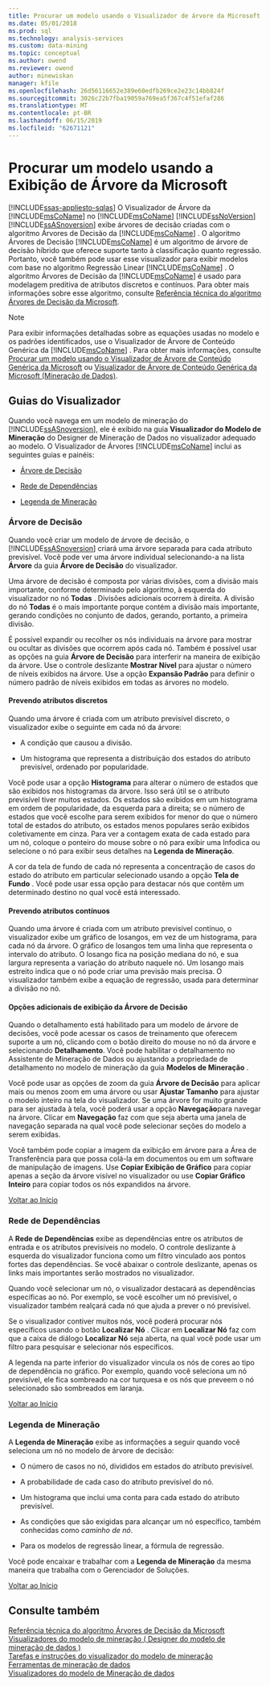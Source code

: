 ```yaml
---
title: Procurar um modelo usando o Visualizador de árvore da Microsoft | Microsoft Docs
ms.date: 05/01/2018
ms.prod: sql
ms.technology: analysis-services
ms.custom: data-mining
ms.topic: conceptual
ms.author: owend
ms.reviewer: owend
author: minewiskan
manager: kfile
ms.openlocfilehash: 26d56116652e389e60edfb269ce2e23c14bb824f
ms.sourcegitcommit: 3026c22b7fba19059a769ea5f367c4f51efaf286
ms.translationtype: MT
ms.contentlocale: pt-BR
ms.lasthandoff: 06/15/2019
ms.locfileid: "62671121"
---
```

# <a name="browse-a-model-using-the-microsoft-tree-viewer"></a>Procurar um modelo usando a Exibição de Árvore da Microsoft
[!INCLUDE[ssas-appliesto-sqlas](../../includes/ssas-appliesto-sqlas.md)]
  O Visualizador de Árvore da [!INCLUDE[msCoName](../../includes/msconame-md.md)] no [!INCLUDE[msCoName](../../includes/msconame-md.md)] [!INCLUDE[ssNoVersion](../../includes/ssnoversion-md.md)] [!INCLUDE[ssASnoversion](../../includes/ssasnoversion-md.md)] exibe árvores de decisão criadas com o algoritmo Árvores de Decisão da [!INCLUDE[msCoName](../../includes/msconame-md.md)] . O algoritmo Árvores de Decisão [!INCLUDE[msCoName](../../includes/msconame-md.md)] é um algoritmo de árvore de decisão híbrido que oferece suporte tanto à classificação quanto regressão. Portanto, você também pode usar esse visualizador para exibir modelos com base no algoritmo Regressão Linear [!INCLUDE[msCoName](../../includes/msconame-md.md)] . O algoritmo Árvores de Decisão da [!INCLUDE[msCoName](../../includes/msconame-md.md)] é usado para modelagem preditiva de atributos discretos e contínuos. Para obter mais informações sobre esse algoritmo, consulte [Referência técnica do algoritmo Árvores de Decisão da Microsoft](../../analysis-services/data-mining/microsoft-decision-trees-algorithm.md).  
  
> [!NOTE]  
>  Para exibir informações detalhadas sobre as equações usadas no modelo e os padrões identificados, use o Visualizador de Árvore de Conteúdo Genérica da [!INCLUDE[msCoName](../../includes/msconame-md.md)] . Para obter mais informações, consulte [Procurar um modelo usando o Visualizador de Árvore de Conteúdo Genérica da Microsoft](../../analysis-services/data-mining/browse-a-model-using-the-microsoft-generic-content-tree-viewer.md) ou [Visualizador de Árvore de Conteúdo Genérica da Microsoft &#40;Mineração de Dados&#41;](http://msdn.microsoft.com/library/751b4393-f6fd-48c1-bcef-bdca589ce34c).  
  
##  <a name="BKMK_TabsPanes"></a> Guias do Visualizador  
 Quando você navega em um modelo de mineração do [!INCLUDE[ssASnoversion](../../includes/ssasnoversion-md.md)], ele é exibido na guia **Visualizador do Modelo de Mineração** do Designer de Mineração de Dados no visualizador adequado ao modelo. O Visualizador de Árvores [!INCLUDE[msCoName](../../includes/msconame-md.md)] inclui as seguintes guias e painéis:  
  
-   [Árvore de Decisão](#BKMK_DecisionTree)  
  
-   [Rede de Dependências](#BKMK_DependencyNetwork)  
  
-   [Legenda de Mineração](#BKMK_MiningLegend)  
  
###  <a name="BKMK_DecisionTree"></a> Árvore de Decisão  
 Quando você criar um modelo de árvore de decisão, o [!INCLUDE[ssASnoversion](../../includes/ssasnoversion-md.md)] criará uma árvore separada para cada atributo previsível. Você pode ver uma árvore individual selecionando-a na lista **Árvore** da guia **Árvore de Decisão** do visualizador.  
  
 Uma árvore de decisão é composta por várias divisões, com a divisão mais importante, conforme determinado pelo algoritmo, à esquerda do visualizador no nó **Todas** . Divisões adicionais ocorrem à direita. A divisão do nó **Todas** é o mais importante porque contém a divisão mais importante, gerando condições no conjunto de dados, gerando, portanto, a primeira divisão.  
  
 É possível expandir ou recolher os nós individuais na árvore para mostrar ou ocultar as divisões que ocorrem após cada nó. Também é possível usar as opções na guia **Árvore de Decisão** para interferir na maneira de exibição da árvore. Use o controle deslizante **Mostrar Nível** para ajustar o número de níveis exibidos na árvore. Use a opção **Expansão Padrão** para definir o número padrão de níveis exibidos em todas as árvores no modelo.  
  
#### <a name="predicting-discrete-attributes"></a>Prevendo atributos discretos  
 Quando uma árvore é criada com um atributo previsível discreto, o visualizador exibe o seguinte em cada nó da árvore:  
  
-   A condição que causou a divisão.  
  
-   Um histograma que representa a distribuição dos estados do atributo previsível, ordenado por popularidade.  
  
 Você pode usar a opção **Histograma** para alterar o número de estados que são exibidos nos histogramas da árvore. Isso será útil se o atributo previsível tiver muitos estados. Os estados são exibidos em um histograma em ordem de popularidade, da esquerda para a direita; se o número de estados que você escolhe para serem exibidos for menor do que o número total de estados do atributo, os estados menos populares serão exibidos coletivamente em cinza. Para ver a contagem exata de cada estado para um nó, coloque o ponteiro do mouse sobre o nó para exibir uma Infodica ou selecione o nó para exibir seus detalhes na **Legenda de Mineração**.  
  
 A cor da tela de fundo de cada nó representa a concentração de casos do estado do atributo em particular selecionado usando a opção **Tela de Fundo** . Você pode usar essa opção para destacar nós que contêm um determinado destino no qual você está interessado.  
  
#### <a name="predicting-continuous-attributes"></a>Prevendo atributos contínuos  
 Quando uma árvore é criada com um atributo previsível contínuo, o visualizador exibe um gráfico de losangos, em vez de um histograma, para cada nó da árvore. O gráfico de losangos tem uma linha que representa o intervalo do atributo. O losango fica na posição mediana do nó, e sua largura representa a variação do atributo naquele nó. Um losango mais estreito indica que o nó pode criar uma previsão mais precisa. O visualizador também exibe a equação de regressão, usada para determinar a divisão no nó.  
  
#### <a name="additional-decision-tree-display-options"></a>Opções adicionais de exibição da Árvore de Decisão  
 Quando o detalhamento está habilitado para um modelo de árvore de decisões, você pode acessar os casos de treinamento que oferecem suporte a um nó, clicando com o botão direito do mouse no nó da árvore e selecionando **Detalhamento**. Você pode habilitar o detalhamento no Assistente de Mineração de Dados ou ajustando a propriedade de detalhamento no modelo de mineração da guia **Modelos de Mineração** .  
  
 Você pode usar as opções de zoom da guia **Árvore de Decisão** para aplicar mais ou menos zoom em uma árvore ou usar **Ajustar Tamanho** para ajustar o modelo inteiro na tela do visualizador. Se uma árvore for muito grande para ser ajustada à tela, você poderá usar a opção **Navegação**para navegar na árvore. Clicar em **Navegação** faz com que seja aberta uma janela de navegação separada na qual você pode selecionar seções do modelo a serem exibidas.  
  
 Você também pode copiar a imagem da exibição em árvore para a Área de Transferência para que possa colá-la em documentos ou em um software de manipulação de imagens. Use **Copiar Exibição de Gráfico** para copiar apenas a seção da árvore visível no visualizador ou use **Copiar Gráfico Inteiro** para copiar todos os nós expandidos na árvore.  
  
 [Voltar ao Início](#BKMK_TabsPanes)  
  
###  <a name="BKMK_DependencyNetwork"></a> Rede de Dependências  
 A **Rede de Dependências** exibe as dependências entre os atributos de entrada e os atributos previsíveis no modelo. O controle deslizante à esquerda do visualizador funciona como um filtro vinculado aos pontos fortes das dependências. Se você abaixar o controle deslizante, apenas os links mais importantes serão mostrados no visualizador.  
  
 Quando você selecionar um nó, o visualizador destacará as dependências específicas ao nó. Por exemplo, se você escolher um nó previsível, o visualizador também realçará cada nó que ajuda a prever o nó previsível.  
  
 Se o visualizador contiver muitos nós, você poderá procurar nós específicos usando o botão **Localizar Nó** . Clicar em **Localizar Nó** faz com que a caixa de diálogo **Localizar Nó** seja aberta, na qual você pode usar um filtro para pesquisar e selecionar nós específicos.  
  
 A legenda na parte inferior do visualizador vincula os nós de cores ao tipo de dependência no gráfico. Por exemplo, quando você seleciona um nó previsível, ele fica sombreado na cor turquesa e os nós que preveem o nó selecionado são sombreados em laranja.  
  
 [Voltar ao Início](#BKMK_TabsPanes)  
  
###  <a name="BKMK_MiningLegend"></a> Legenda de Mineração  
 A **Legenda de Mineração** exibe as informações a seguir quando você seleciona um nó no modelo de árvore de decisão:  
  
-   O número de casos no nó, divididos em estados do atributo previsível.  
  
-   A probabilidade de cada caso do atributo previsível do nó.  
  
-   Um histograma que inclui uma conta para cada estado do atributo previsível.  
  
-   As condições que são exigidas para alcançar um nó específico, também conhecidas como *caminho de nó*.  
  
-   Para os modelos de regressão linear, a fórmula de regressão.  
  
 Você pode encaixar e trabalhar com a **Legenda de Mineração** da mesma maneira que trabalha com o Gerenciador de Soluções.  
  
 [Voltar ao Início](#BKMK_TabsPanes)  
  
## <a name="see-also"></a>Consulte também  
 [Referência técnica do algoritmo Árvores de Decisão da Microsoft](../../analysis-services/data-mining/microsoft-decision-trees-algorithm.md)   
 [Visualizadores do modelo de mineração &#40; Designer do modelo de mineração de dados &#41;](http://msdn.microsoft.com/library/4ba391d5-c97b-4848-ba7c-7d096fa4b7dd)   
 [Tarefas e instruções do visualizador do modelo de mineração](../../analysis-services/data-mining/mining-model-viewer-tasks-and-how-tos.md)   
 [Ferramentas de mineração de dados](../../analysis-services/data-mining/data-mining-tools.md)   
 [Visualizadores do modelo de Mineração de dados](../../analysis-services/data-mining/data-mining-model-viewers.md)  
  
  
